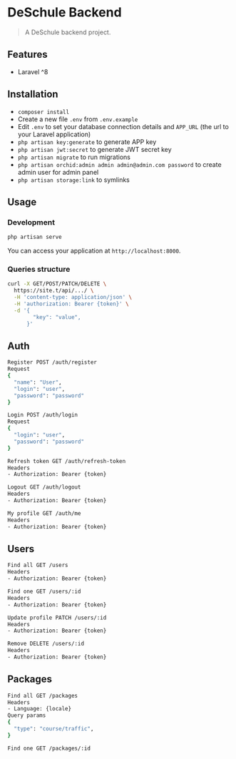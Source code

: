 # DeSchule Backend


> A DeSchule backend project.

## Features

- Laravel ^8

## Installation

- `composer install`
- Create a new file `.env` from `.env.example`
- Edit `.env` to set your database connection details and `APP_URL` (the url to your Laravel application)
- `php artisan key:generate` to generate APP key
- `php artisan jwt:secret` to generate JWT secret key
- `php artisan migrate` to run migrations
- `php artisan orchid:admin admin admin@admin.com password` to create admin user for admin panel
- `php artisan storage:link` to symlinks

## Usage

### Development

```bash
php artisan serve
```

You can access your application at `http://localhost:8000`.

### Queries structure
```sh
curl -X GET/POST/PATCH/DELETE \
  https://site.t/api/.../ \
  -H 'content-type: application/json' \
  -H 'authorization: Bearer {token}' \
  -d '{
    	"key": "value",
      }'
```

## Auth
```sh
Register POST /auth/register
Request
{
  "name": "User",
  "login": "user",
  "password": "password"
}

```
```sh
Login POST /auth/login
Request
{
  "login": "user",
  "password": "password"
}
```
```sh
Refresh token GET /auth/refresh-token
Headers
- Authorization: Bearer {token}

```
```sh
Logout GET /auth/logout
Headers
- Authorization: Bearer {token}
```
```sh
My profile GET /auth/me
Headers
- Authorization: Bearer {token}
```

## Users
```sh
Find all GET /users
Headers
- Authorization: Bearer {token}
```
```sh
Find one GET /users/:id
Headers
- Authorization: Bearer {token}
```
```sh
Update profile PATCH /users/:id
Headers
- Authorization: Bearer {token}
```
```sh
Remove DELETE /users/:id
Headers
- Authorization: Bearer {token}
```

## Packages
```sh
Find all GET /packages
Headers
- Language: {locale}
Query params
{
  "type": "course/traffic",
}
```
```sh
Find one GET /packages/:id
```
